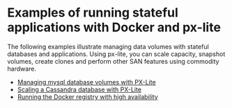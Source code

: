 # Examples of running stateful applications with Docker and px-lite

The following examples illustrate managing data volumes with stateful databases and applications.  Using px-lite, you can scale capacity, snapshot volumes, create clones and perform other SAN features using commodity hardware.
 * [Managing mysql database volumes with PX-Lite](https://github.com/portworx/px-lite/blob/master/examples/mysql.md) 
 * [Scaling a Cassandra database with PX-Lite](https://github.com/portworx/px-lite/blob/master/examples/cassandra.md) 
 * [Running the Docker registry with high availability](https://github.com/portworx/px-lite/blob/master/examples/registry.md) 
